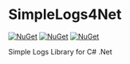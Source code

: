 # SimpleLogs4Net

[![NuGet](https://img.shields.io/nuget/dt/SimpleLogs4Net.svg)](https://www.nuget.org/packages/SimpleLogs4Net)
[![NuGet](https://img.shields.io/nuget/v/SimpleLogs4Net.svg)](https://www.nuget.org/packages/SimpleLogs4Net)
[![NuGet](https://img.shields.io/nuget/vpre/SimpleLogs4Net.svg)](https://www.nuget.org/packages/SimpleLogs4Net)

Simple Logs Library for C# .Net 
